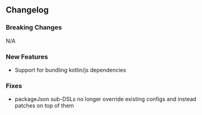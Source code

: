 ## Changelog

### Breaking Changes
N/A

### New Features
* Support for bundling kotlin/js dependencies

### Fixes
* packageJson sub-DSLs no longer override existing configs and instead patches on top of them
